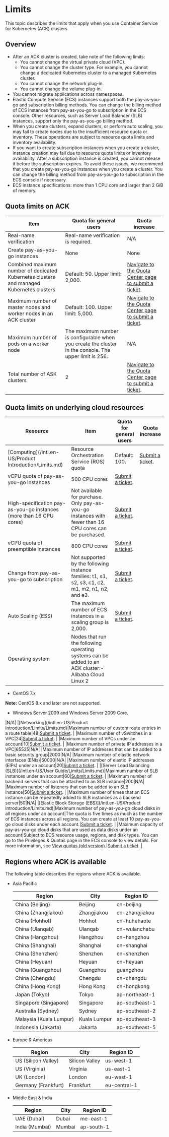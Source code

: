 # Limits

This topic describes the limits that apply when you use Container Service for Kubernetes \(ACK\) clusters.

## Overview

-   After an ACK cluster is created, take note of the following limits:
    -   You cannot change the virtual private cloud \(VPC\).
    -   You cannot change the cluster type. For example, you cannot change a dedicated Kubernetes cluster to a managed Kubernetes cluster.
    -   You cannot change the network plug-in.
    -   You cannot change the volume plug-in.
-   You cannot migrate applications across namespaces.
-   Elastic Compute Service \(ECS\) instances support both the pay-as-you-go and subscription billing methods. You can change the billing method of ECS instances from pay-as-you-go to subscription in the ECS console. Other resources, such as Server Load Balancer \(SLB\) instances, support only the pay-as-you-go billing method.
-   When you create clusters, expand clusters, or perform auto scaling, you may fail to create nodes due to the insufficient resource quota or inventory. These operations are subject to resource quota limits and inventory availability.
-   If you want to create subscription instances when you create a cluster, instance creation may fail due to resource quota limits or inventory availability. After a subscription instance is created, you cannot release it before the subscription expires. To avoid these issues, we recommend that you create pay-as-you-go instances when you create a cluster. You can change the billing method from pay-as-you-go to subscription in the ECS console if necessary.
-   ECS instance specifications: more than 1 CPU core and larger than 2 GiB of memory.

## Quota limits on ACK

|Item|Quota for general users|Quota increase|
|----|-----------------------|--------------|
|Real-name verification|Real-name verification is required.|N/A|
|Create pay-as-you-go instances|None|None|
|Combined maximum number of dedicated Kubernetes clusters and managed Kubernetes clusters|Default: 50. Upper limit: 2,000.|[Navigate to the Quota Center page to submit a ticket](https://quotas.console.aliyun.com/products/csk/quotas). |
|Maximum number of master nodes and worker nodes in an ACK cluster|Default: 100. Upper limit: 5,000.|[Navigate to the Quota Center page to submit a ticket](https://quotas.console.aliyun.com/products/csk/quotas). |
|Maximum number of pods on a worker node|The maximum number is configurable when you create the cluster in the console. The upper limit is 256.|N/A|
|Total number of ASK clusters|2|[Navigate to the Quota Center page to submit a ticket](https://quotas.console.aliyun.com/products/csk/quotas). |

## Quota limits on underlying cloud resources

|Resource|Item|Quota for general users|Quota increase|
|--------|----|-----------------------|--------------|
|[Computing](/intl.en-US/Product Introduction/Limits.md)|Resource Orchestration Service \(ROS\) quota|Default: 100.|[Submit a ticket](https://workorder-intl.console.aliyun.com/console.htm). |
|vCPU quota of pay-as-you-go instances|500 CPU cores|[Submit a ticket](https://workorder-intl.console.aliyun.com/console.htm). |
|High-specification pay-as-you-go instances \(more than 16 CPU cores\)|Not available for purchase. Only pay-as-you-go instances with fewer than 16 CPU cores can be purchased.|[Submit a ticket](https://workorder-intl.console.aliyun.com/console.htm). |
|vCPU quota of preemptible instances|800 CPU cores|[Submit a ticket](https://workorder-intl.console.aliyun.com/console.htm). |
|Change from pay-as-you-go to subscription|Not supported by the following instance families: t1, s1, s2, s3, c1, c2, m1, m2, n1, n2, and e3.|[Submit a ticket](https://workorder-intl.console.aliyun.com/console.htm). |
|Auto Scaling \(ESS\)|The maximum number of ECS instances in a scaling group is 2,000.|[Submit a ticket](https://workorder-intl.console.aliyun.com/console.htm). |
|Operating system|Nodes that run the following operating systems can be added to an ACK cluster:-   Alibaba Cloud Linux 2
-   CentOS 7.x

**Note:** CentOS 8.x and later are not supported.

-   Windows Server 2009 and Windows Server 2009 Core.

|N/A|
|[Networking](/intl.en-US/Product Introduction/Limits/Limits.md)|Maximum number of custom route entries in a route table|48|[Submit a ticket](https://workorder-intl.console.aliyun.com/console.htm). |
|Maximum number of vSwitches in a VPC|24|[Submit a ticket](https://workorder-intl.console.aliyun.com/console.htm). |
|Maximum number of VPCs under an account|10|[Submit a ticket](https://workorder-intl.console.aliyun.com/console.htm). |
|Maximum number of private IP addresses in a VPC|65535|N/A|
|Maximum number of IP addresses that can be added to a basic security group|2000|N/A|
|Maximum number of elastic network interfaces \(ENIs\)|50000|N/A|
|Maximum number of elastic IP addresses \(EIPs\) under an account|20|[Submit a ticket](https://workorder-intl.console.aliyun.com/console.htm). |
|[Server Load Balancing \(SLB\)](/intl.en-US/User Guide/Limits/Limits.md)|Maximum number of SLB instances under an account|60|[Submit a ticket](https://workorder-intl.console.aliyun.com/console.htm). |
|Maximum number of backend servers that can be attached to an SLB instance|200|N/A|
|Maximum number of listeners that can be added to an SLB instance|50|[Submit a ticket](https://workorder-intl.console.aliyun.com/console.htm). |
|Maximum number of times that an ECS instance can be repeatedly added to SLB instances as a backend server|50|N/A|
|[Elastic Block Storage \(EBS\)](/intl.en-US/Product Introduction/Limits.md)|Maximum number of pay-as-you-go cloud disks in all regions under an account|The quota is five times as much as the number of ECS instances across all regions. You can create at least 10 pay-as-you-go cloud disks under each account.|[Submit a ticket](https://workorder-intl.console.aliyun.com/console.htm). |
|Maximum capacity of pay-as-you-go cloud disks that are used as data disks under an account|Subject to ECS resource usage, regions, and disk types. You can go to the Privileges & Quotas page in the ECS console to view details. For more information, see [View quotas \(old version\)]().|[Submit a ticket](https://workorder-intl.console.aliyun.com/console.htm). |

## Regions where ACK is available

The following table describes the regions where ACK is available.

-   Asia Pacific

    |Region|City|Region ID|
    |------|----|---------|
    |China \(Beijing\)|Beijing|cn-beijing|
    |China \(Zhangjiakou\)|Zhangjiakou|cn-zhangjiakou|
    |China \(Hohhot\)|Hohhot|cn-huhehaote|
    |China \(Ulanqab\)|Ulanqab|cn-wulanchabu|
    |China \(Hangzhou\)|Hangzhou|cn-hangzhou|
    |China \(Shanghai\)|Shanghai|cn-shanghai|
    |China \(Shenzhen\)|Shenzhen|cn-shenzhen|
    |China \(Heyuan\)|Heyuan|cn-heyuan|
    |China \(Guangzhou\)|Guangzhou|guangzhou|
    |China \(Chengdu\)|Chengdu|cn-chengdu|
    |China \(Hong Kong\)|Hong Kong|cn-hongkong|
    |Japan \(Tokyo\)|Tokyo|ap-northeast-1|
    |Singapore \(Singapore\)|Singapore|ap-southeast-1|
    |Australia \(Sydney\)|Sydney|ap-southeast-2|
    |Malaysia \(Kuala Lumpur\)|Kuala Lumpur|ap-southeast-3|
    |Indonesia \(Jakarta\)|Jakarta|ap-southeast-5|

-   Europe & Americas

    |Region|City|Region ID|
    |------|----|---------|
    |US \(Silicon Valley\)|Silicon Valley|us-west-1|
    |US \(Virginia\)|Virginia|us-east-1|
    |UK \(London\)|London|eu-west-1|
    |Germany \(Frankfurt\)|Frankfurt|eu-central-1|

-   Middle East & India

    |Region|City|Region ID|
    |------|----|---------|
    |UAE \(Dubai\)|Dubai|me-east-1|
    |India \(Mumbai\)|Mumbai|ap-south-1|


